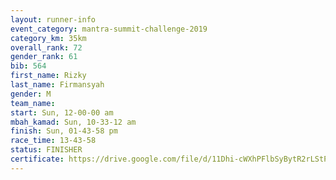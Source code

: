 ```yaml
---
layout: runner-info 
event_category: mantra-summit-challenge-2019 
category_km: 35km 
overall_rank: 72
gender_rank: 61
bib: 564
first_name: Rizky
last_name: Firmansyah
gender: M
team_name: 
start: Sun, 12-00-00 am
mbah_kamad: Sun, 10-33-12 am
finish: Sun, 01-43-58 pm
race_time: 13-43-58
status: FINISHER
certificate: https://drive.google.com/file/d/11Dhi-cWXhPFlbSyBytR2rLStPj2q0DYv/view?usp=sharing
---
```

